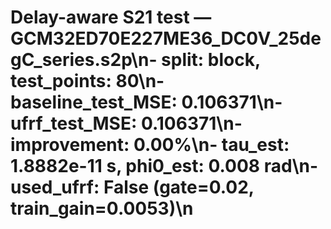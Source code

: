 # Delay-aware S21 test — GCM32ED70E227ME36_DC0V_25degC_series.s2p\n- split: block, test_points: 80\n- baseline_test_MSE: 0.106371\n- ufrf_test_MSE: 0.106371\n- improvement: 0.00%\n- tau_est: 1.8882e-11 s, phi0_est: 0.008 rad\n- used_ufrf: False (gate=0.02, train_gain=0.0053)\n